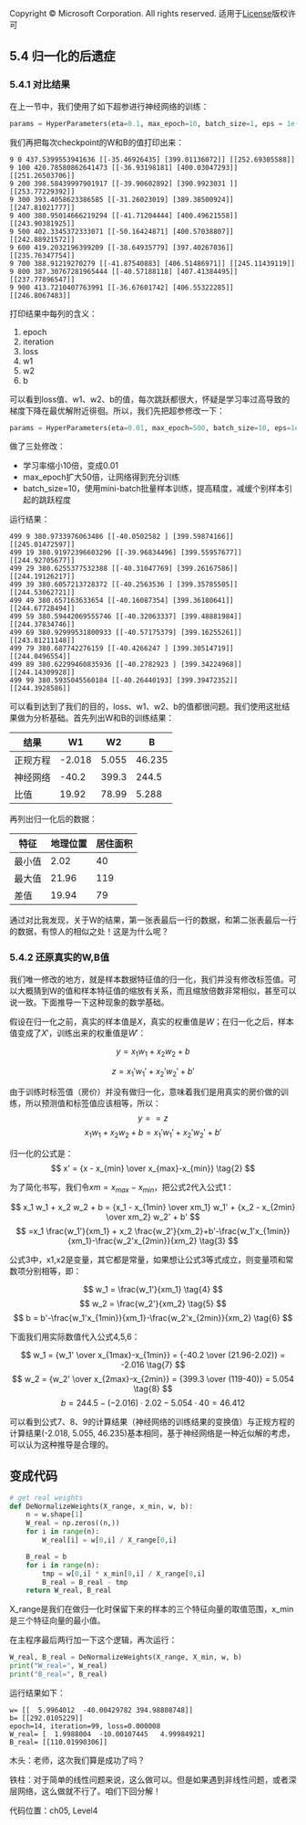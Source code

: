 Copyright © Microsoft Corporation. All rights reserved.
  适用于[License](https://github.com/Microsoft/ai-edu/blob/master/LICENSE.md)版权许可

## 5.4 归一化的后遗症

### 5.4.1 对比结果

在上一节中，我们使用了如下超参进行神经网络的训练：

```Python
params = HyperParameters(eta=0.1, max_epoch=10, batch_size=1, eps = 1e-5)
```

我们再把每次checkpoint的W和B的值打印出来：

```
9 0 437.5399553941636 [[-35.46926435] [399.01136072]] [[252.69305588]]
9 100 420.78580862641473 [[-36.93198181] [400.03047293]] [[251.26503706]]
9 200 398.58439997901917 [[-39.90602892] [390.9923031 ]] [[253.77229392]]
9 300 393.4058623386585 [[-31.26023019] [389.38500924]] [[247.81021777]]
9 400 380.95014666219294 [[-41.71204444] [400.49621558]] [[243.90381925]]
9 500 402.3345372333071 [[-50.16424871] [400.57038807]] [[242.88921572]]
9 600 419.2032196399209 [[-38.64935779] [397.40267036]] [[235.76347754]]
9 700 388.91219270279 [[-41.87540883] [406.51486971]] [[245.11439119]]
9 800 387.30767281965444 [[-40.57188118] [407.41384495]] [[237.77896547]]
9 900 413.7210407763991 [[-36.67601742] [406.55322285]] [[246.8067483]]
```
打印结果中每列的含义：

1. epoch
2. iteration
3. loss
4. w1
5. w2
6. b

可以看到loss值、w1、w2、b的值，每次跳跃都很大，怀疑是学习率过高导致的梯度下降在最优解附近徘徊。所以，我们先把超参修改一下：

```Python
params = HyperParameters(eta=0.01, max_epoch=500, batch_size=10, eps=1e-5)
```

做了三处修改：
- 学习率缩小10倍，变成0.01
- max_epoch扩大50倍，让网络得到充分训练
- batch_size=10，使用mini-batch批量样本训练，提高精度，减缓个别样本引起的跳跃程度

运行结果：

```
499 9 380.9733976063486 [[-40.0502582 ] [399.59874166]] [[245.01472597]]
499 19 380.91972396603296 [[-39.96834496] [399.55957677]] [[244.92705677]]
499 29 380.6255377532388 [[-40.31047769] [399.26167586]] [[244.19126217]]
499 39 380.6057213728372 [[-40.2563536 ] [399.35785505]] [[244.53062721]]
499 49 380.657163633654 [[-40.16087354] [399.36180641]] [[244.67728494]]
499 59 380.59442069555746 [[-40.32063337] [399.48881984]] [[244.37834746]]
499 69 380.92999531800933 [[-40.57175379] [399.16255261]] [[243.81211148]]
499 79 380.687742276159 [[-40.4266247 ] [399.30514719]] [[244.0496554]]
499 89 380.62299460835936 [[-40.2782923 ] [399.34224968]] [[244.14309928]]
499 99 380.5935045560184 [[-40.26440193] [399.39472352]] [[244.3928586]]
```

可以看到达到了我们的目的，loss、w1、w2、b的值都很问题。我们使用这批结果做为分析基础。首先列出W和B的训练结果：

|结果|W1|W2|B|
|---|---|---|---|
|正规方程|-2.018|5.055|46.235|
|神经网络|-40.2|399.3|244.5|
|比值|19.92|78.99|5.288|

再列出归一化后的数据：

|特征|地理位置|居住面积|
|----|----|---|
|最小值|2.02|40|
|最大值|21.96|119|
|差值|19.94|79|

通过对比我发现，关于W的结果，第一张表最后一行的数据，和第二张表最后一行的数据，有惊人的相似之处！这是为什么呢？

### 5.4.2 还原真实的W,B值

我们唯一修改的地方，就是样本数据特征值的归一化，我们并没有修改标签值。可以大概猜到W的值和样本特征值的缩放有关系，而且缩放倍数非常相似，甚至可以说一致。下面推导一下这种现象的数学基础。

假设在归一化之前，真实的样本值是$X$，真实的权重值是$W$；在归一化之后，样本值变成了$X'$，训练出来的权重值是$W'$：

$$
y = x_1 w_1 + x_2 w_2 + b \tag{y是标签值}
$$

$$
z = x_1' w_1' + x_2' w_2' + b' \tag{z是预测值}
$$

由于训练时标签值（房价）并没有做归一化，意味着我们是用真实的房价做的训练，所以预测值和标签值应该相等，所以：
$$
y == z $$
$$
x_1 w_1 + x_2 w_2 + b = x_1' w_1' + x_2' w_2' + b' \tag{1}
$$

归一化的公式是：
$$
x' = {x - x_{min} \over x_{max}-x_{min}} \tag{2}
$$

为了简化书写，我们令$xm=x_{max}-x_{min}$，把公式2代入公式1：

$$
x_1 w_1 + x_2 w_2 + b  = {x_1 - x_{1min} \over xm_1} w_1' + {x_2 - x_{2min} \over xm_2} w_2' + b' 
$$
$$
=x_1 \frac{w_1'}{xm_1} + x_2 \frac{w_2'}{xm_2}+b'-\frac{w_1'x_{1min}}{xm_1}-\frac{w_2'x_{2min}}{xm_2} \tag{3}
$$

公式3中，x1,x2是变量，其它都是常量，如果想让公式3等式成立，则变量项和常数项分别相等，即：

$$
w_1 = \frac{w_1'}{xm_1} \tag{4}
$$
$$
w_2 = \frac{w_2'}{xm_2} \tag{5}
$$
$$ 
b = b'-\frac{w_1'x_{1min}}{xm_1}-\frac{w_2'x_{2min}}{xm_2} \tag{6}
$$

下面我们用实际数值代入公式4,5,6：

$$
w_1 = {w_1' \over x_{1max}-x_{1min}} = {-40.2 \over (21.96-2.02)} = -2.016 \tag{7}
$$
$$
w_2 = {w_2' \over x_{2max}-x_{2min}} = {399.3 \over (119-40)} = 5.054 \tag{8}
$$
$$
b=244.5-(-2.016) \cdot 2.02 - 5.054 \cdot 40=46.412 \tag{9}
$$

可以看到公式7、8、9的计算结果（神经网络的训练结果的变换值）与正规方程的计算结果(-2.018, 5.055, 46.235)基本相同，基于神经网络是一种近似解的考虑，可以认为这种推导是合理的。


## 变成代码
```Python
# get real weights
def DeNormalizeWeights(X_range, x_min, w, b):
    n = w.shape[1]
    W_real = np.zeros((n,))
    for i in range(n):
        W_real[i] = w[0,i] / X_range[0,i]

    B_real = b
    for i in range(n):
        tmp = w[0,i] * x_min[0,i] / X_range[0,i]
        B_real = B_real - tmp
    return W_real, B_real
```

X_range是我们在做归一化时保留下来的样本的三个特征向量的取值范围，x_min是三个特征向量的最小值。

在主程序最后两行加一下这个逻辑，再次运行：

```Python
W_real, B_real = DeNormalizeWeights(X_range, X_min, w, b)
print("W_real=", W_real)
print("B_real=", B_real)

```
运行结果如下：
```
w= [[  5.9964012  -40.00429782 394.98808748]]
b= [[292.0105229]]
epoch=14, iteration=99, loss=0.000008
W_real= [  1.9988004  -10.00107445   4.99984921]
B_real= [[110.01990306]]
```

木头：老师，这次我们算是成功了吗？

铁柱：对于简单的线性问题来说，这么做可以。但是如果遇到非线性问题，或者深层网络，这么做就不行了。咱们下回分解！

代码位置：ch05, Level4
